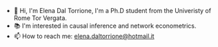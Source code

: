 - 👋 Hi, I'm Elena Dal Torrione, I'm a Ph.D student from the Univeristy of Rome Tor Vergata.
- 📚 I'm interested in causal inference and network econometrics.
- 📫 How to reach me: <elena.daltorrione@hotmail.it>

